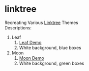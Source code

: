 # linktree
Recreating Various <a href="https://linktr.ee/" target="_blank">Linktree</a> Themes <br>
Descriptions: <br>
1. Leaf
    1. <a href="https://hannahjzhang.github.io/linktree/moon/" target="_blank">Leaf Demo</a>
    2. White background, blue boxes
2. Moon
    1. <a href="https://hannahjzhang.github.io/linktree/leaf/" target="_blank">Moon Demo</a>
    2. White background, green boxes
